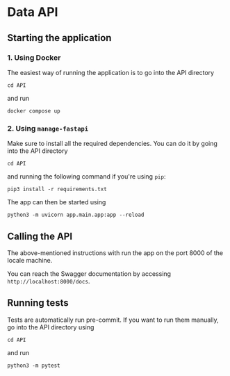 # Data API

## Starting the application

### 1. Using Docker

The easiest way of running the application is to go into the API directory

```cd API```

and run

```docker compose up```

### 2. Using ```manage-fastapi```

Make sure to install all the required dependencies. You can do it by going into the API directory

```cd API```

and running the following command if you're using ```pip```:

```pip3 install -r requirements.txt```

The app can then be started using

```python3 -m uvicorn app.main.app:app --reload```


## Calling the API

The above-mentioned instructions with run the app on the port 8000 of the locale machine.

You can reach the Swagger documentation by accessing ```http://localhost:8000/docs```.


## Running tests

Tests are automatically run pre-commit. If you want to run them manually, go into the API directory using

```cd API```

and run

```python3 -m pytest```
